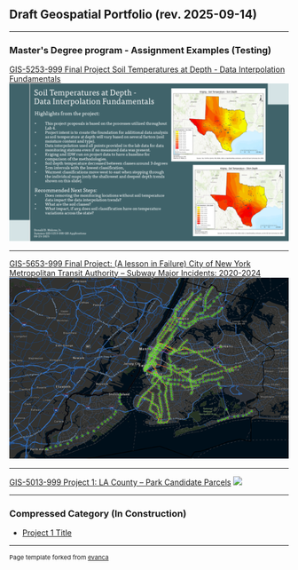 ## Draft Geospatial Portfolio (rev. 2025-09-14)

---

### Master's Degree program - Assignment Examples (Testing) 

[GIS-5253-999 Final Project Soil Temperatures at Depth -
Data Interpolation Fundamentals](/soil_temp.html)
<img src="images/MeloneD_Final_Presentation_Slide.png?raw=true"/>

---

[GIS-5653-999 Final Project: (A lesson in Failure)
City of New York Metropolitan Transit Authority –
Subway Major Incidents: 2020-2024](/city_of_ny_mta.md)
<img src="images/Picture1.png?raw=true"/>

---
[GIS-5013-999 Project 1: 
LA County – Park Candidate Parcels](/project_1.md)
<img src="images/Layout.jpg?raw=true"/>

---

### Compressed Category (In Construction)

- [Project 1 Title](http://example.com/)

---
<p style="font-size:11px">Page template forked from <a href="https://github.com/evanca/quick-portfolio">evanca</a></p>
<!-- Remove above link if you don't want to attibute -->
